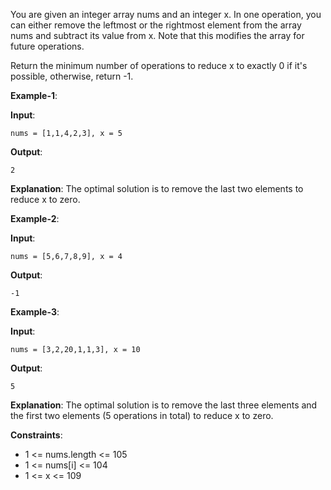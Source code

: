 You are given an integer array nums and an integer x. In one operation, you can either remove the leftmost or the rightmost element from the array nums and subtract its value from x. Note that this modifies the array for future operations.

Return the minimum number of operations to reduce x to exactly 0 if it's possible, otherwise, return -1.

**Example-1**:

**Input**: 

    nums = [1,1,4,2,3], x = 5

**Output**: 

    2
    
**Explanation**: The optimal solution is to remove the last two elements to reduce x to zero.

**Example-2**:

**Input**: 

    nums = [5,6,7,8,9], x = 4
    
**Output**: 

    -1
    
**Example-3**:

**Input**: 

    nums = [3,2,20,1,1,3], x = 10
    
**Output**: 

    5
    
**Explanation**: The optimal solution is to remove the last three elements and the first two elements (5 operations in total) to reduce x to zero.
 
**Constraints**:

 * 1 <= nums.length <= 105
 * 1 <= nums[i] <= 104
 * 1 <= x <= 109
